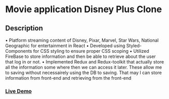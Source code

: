 # Movie application Disney Plus Clone

## Description
• Platform streaming content of Disney, Pixar, Marvel, Star Wars, National Geographic for entertainment in React
• Developed using Styled-Components for CSS styling to ensure proper CSS scoping
• Utilized FireBase to store information and then be able to retrieve about the user that log in or not.
• Implemented Redux and Redux-toolkit  that actually store all the information some where then we can access it later. These allow me to saving without necessairely using the DB to saving. That may I can store information from front-end and retrieving from the front-end

### [Live Demo](https://disney-plus-clone-4b3a7.web.app/)

